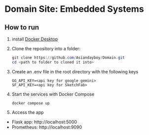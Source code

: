 # Domain Site: Embedded Systems

## How to run
1. install [Docker Desktop](https://www.docker.com/products/docker-desktop/)

2. Clone the repository into a folder:

    ```powershell
    git clone https://github.com/Asiandayboy/Domain.git
    cd <path to folder to cloned it into>
    ```

3. Create an .env file in the root directory with the following keys
    ```env
    GG_API_KEY=<api key for google gemini>
    SF_API_KEY=<api key for SketchFab>
    ```

4. Start the services with Docker Compose
    ```docker
    docker compose up
    ```

5. Access the app
- Flask app: http://localhost:5000
- Prometheus: http://localhost:9090


